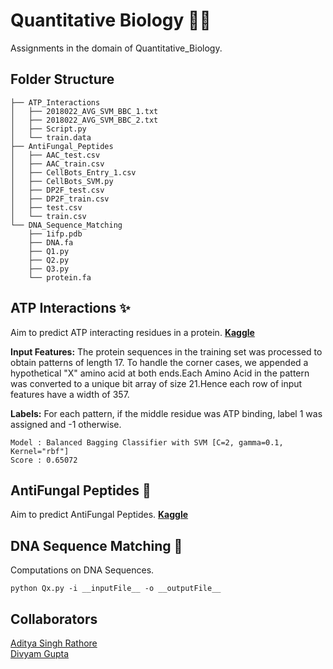 # Quantitative Biology :health_worker:
Assignments in the domain of Quantitative_Biology.

## Folder Structure
```
├── ATP_Interactions
│   ├── 2018022_AVG_SVM_BBC_1.txt
│   ├── 2018022_AVG_SVM_BBC_2.txt
│   ├── Script.py
│   └── train.data
├── AntiFungal_Peptides
│   ├── AAC_test.csv
│   ├── AAC_train.csv
│   ├── CellBots_Entry_1.csv
│   ├── CellBots_SVM.py
│   ├── DP2F_test.csv
│   ├── DP2F_train.csv
│   ├── test.csv
│   └── train.csv
└── DNA_Sequence_Matching
    ├── 1ifp.pdb
    ├── DNA.fa
    ├── Q1.py
    ├── Q2.py
    ├── Q3.py
    └── protein.fa
```

## ATP Interactions :sparkles:
Aim to predict ATP interacting residues in a protein. [**Kaggle**](https://www.kaggle.com/c/iqb213-atp)

**Input Features:** The protein sequences in the training set was processed to obtain patterns of length 17. To handle the corner cases, we appended a hypothetical "X" amino acid at both ends.Each Amino Acid in the pattern was converted to a unique bit array of size 21.Hence each row of input features have a width of 357.   

**Labels:** For each pattern, if the middle residue was ATP binding, label 1 was assigned and -1 otherwise.   

```
Model : Balanced Bagging Classifier with SVM [C=2, gamma=0.1, Kernel="rbf"]
Score : 0.65072 
```
## AntiFungal Peptides :microbe:
Aim to predict AntiFungal Peptides. [**Kaggle**](https://www.kaggle.com/c/iqb2020)

## DNA Sequence Matching :dna:
Computations on DNA Sequences.
```
python Qx.py -i __inputFile__ -o __outputFile__
```
## Collaborators
[Aditya Singh Rathore](https://github.com/aditya18007)   
[Divyam Gupta](https://github.com/dgupta04)
